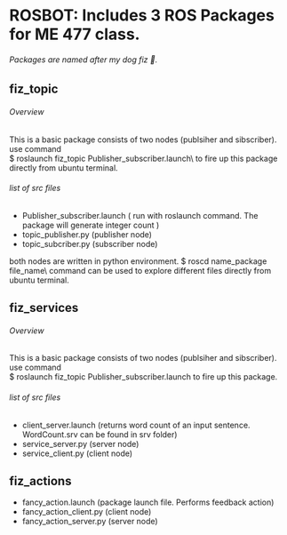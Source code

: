 # ROSBOT: Includes 3 ROS Packages for ME 477 class. 

######  Packages are named after my dog fiz :dog:. 



## fiz_topic
###### Overview 
This is a basic package consists of two nodes (publsiher and sibscriber). use command  
$ roslaunch fiz_topic Publisher_subscriber.launch\ to fire up this package directly from ubuntu terminal.      

###### list of src files
   - Publisher_subscriber.launch ( run with roslaunch command. The package will generate integer count )
   - topic_publisher.py (publisher node)
   - topic_subcriber.py (subscriber node)
   
   both nodes are written in python environment. 
   $ roscd name_package file_name\ command can be used to explore different files directly from ubuntu terminal. 

## fiz_services
###### Overview 
This is a basic package consists of two nodes (publsiher and sibscriber). use command  
$ roslaunch fiz_topic Publisher_subscriber.launch to fire up this package.

###### list of src files
   - client_server.launch (returns word count of an input sentence. WordCount.srv can be found in srv folder)
   - service_server.py (server node)
   - service_client.py (client node) 
## fiz_actions
   - fancy_action.launch (package launch file. Performs feedback action)
   - fancy_action_client.py (client node)
   - fancy_action_server.py (server node)

